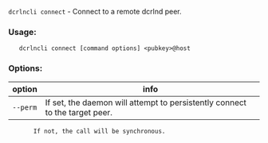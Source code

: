 `dcrlncli connect` - Connect to a remote dcrlnd peer.

### Usage:
```
   dcrlncli connect [command options] <pubkey>@host
```

### Options:
|option|info|
|--|--|
|`--perm`|  If set, the daemon will attempt to persistently connect to the target peer.|
           If not, the call will be synchronous.
   
